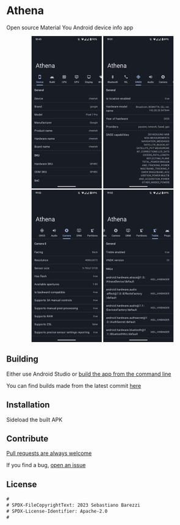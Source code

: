 # Athena

Open source Material You Android device info app

<p float="left" align="middle">
  <img src="assets/athena1.png" height="400px">
    <img src="assets/athena2.png" height="400px">
    <img src="assets/athena3.png" height="400px">
    <img src="assets/athena4.png" height="400px">
</p>

## Building

Either use Android Studio or [build the app from the command line](https://developer.android.com/studio/build/building-cmdline)

You can find builds made from the latest commit [here](https://github.com/SebaUbuntu/Athena/releases/tag/latest)

## Installation

Sideload the built APK

## Contribute

[Pull requests are always welcome](https://github.com/SebaUbuntu/Athena/pulls)

If you find a bug, [open an issue](https://github.com/SebaUbuntu/Athena/issues)

## License

```
#
# SPDX-FileCopyrightText: 2023 Sebastiano Barezzi
# SPDX-License-Identifier: Apache-2.0
#
```
